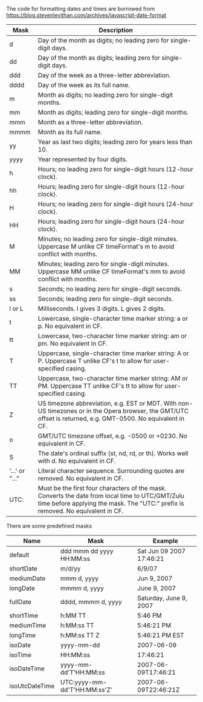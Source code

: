 The code for formatting dates and times are borrowed from https://blog.stevenlevithan.com/archives/javascript-date-format

| Mask | Description |
| --- | --- |
| d | Day of the month as digits; no leading zero for single-digit days. |
| dd  | Day of the month as digits; leading zero for single-digit days. |
| ddd | Day of the week as a three-letter abbreviation. |
| dddd | Day of the week as its full name. |
| m | Month as digits; no leading zero for single-digit months. |
| mm | Month as digits; leading zero for single-digit months. |
| mmm | Month as a three-letter abbreviation. |
| mmmm | Month as its full name. |
| yy | Year as last two digits; leading zero for years less than 10. |
| yyyy | Year represented by four digits. |
| h | Hours; no leading zero for single-digit hours (12-hour clock). |
 |hh | Hours; leading zero for single-digit hours (12-hour clock). |
| H | Hours; no leading zero for single-digit hours (24-hour clock). |
| HH | Hours; leading zero for single-digit hours (24-hour clock). |
| M | Minutes; no leading zero for single-digit minutes. Uppercase M unlike CF timeFormat's m to avoid conflict with months. |
| MM | Minutes; leading zero for single-digit minutes. Uppercase MM unlike CF timeFormat's mm to avoid conflict with months. |
| s | Seconds; no leading zero for single-digit seconds. |
| ss | Seconds; leading zero for single-digit seconds. |
| l or L | Milliseconds. l gives 3 digits. L gives 2 digits. |
| t | Lowercase, single-character time marker string: a or p. No equivalent in CF. |
| tt | Lowercase, two-character time marker string: am or pm. No equivalent in CF. |
| T | Uppercase, single-character time marker string: A or P. Uppercase T unlike CF's t to allow for user-specified casing. |
| TT | Uppercase, two-character time marker string: AM or PM. Uppercase TT unlike CF's tt to allow for user-specified casing. |
| Z | US timezone abbreviation, e.g. EST or MDT. With non-US timezones or in the Opera browser, the GMT/UTC offset is returned, e.g. GMT-0500. No equivalent in CF. |
| o | GMT/UTC timezone offset, e.g. -0500 or +0230. No equivalent in CF. |
| S | The date's ordinal suffix (st, nd, rd, or th). Works well with d. No equivalent in CF. |
| '…' or "…" | Literal character sequence. Surrounding quotes are removed. No equivalent in CF. |
| UTC: | Must be the first four characters of the mask. Converts the date from local time to UTC/GMT/Zulu time before applying the mask. The "UTC:" prefix is removed. No equivalent in CF. |

There are some predefined masks

| Name | Mask | Example |
| --- | --- | --- |
| default | ddd mmm dd yyyy HH:MM:ss | Sat Jun 09 2007 17:46:21 |
| shortDate | m/d/yy | 6/9/07 |
| mediumDate | mmm d, yyyy | Jun 9, 2007 |
| longDate | mmmm d, yyyy | June 9, 2007 |
| fullDate | dddd, mmmm d, yyyy | Saturday, June 9, 2007
| shortTime | h:MM TT | 5:46 PM |
| mediumTime | h:MM:ss TT | 5:46:21 PM |
| longTime | h:MM:ss TT Z | 5:46:21 PM EST |
| isoDate | yyyy-mm-dd | 2007-06-09 |
| isoTime | HH:MM:ss | 17:46:21 |
| isoDateTime | yyyy-mm-dd'T'HH:MM:ss | 2007-06-09T17:46:21 |
| isoUtcDateTime | UTC:yyyy-mm-dd'T'HH:MM:ss'Z' | 2007-06-09T22:46:21Z |